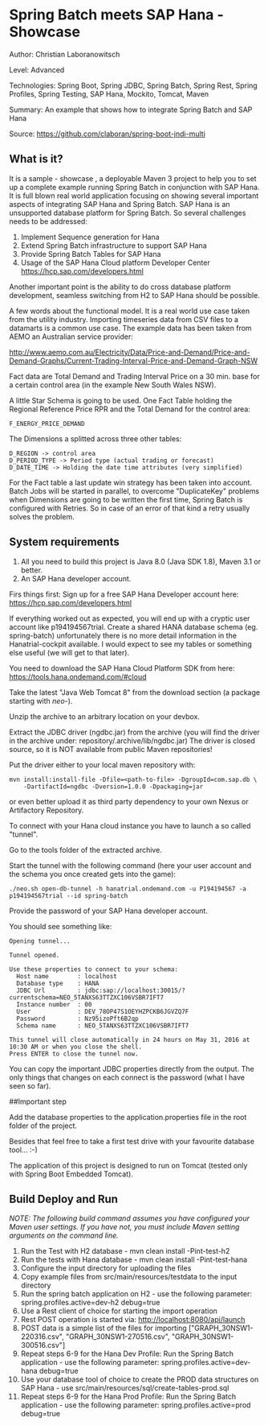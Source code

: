 Spring Batch meets SAP Hana - Showcase 
====================================================================================


Author: Christian Laboranowitsch

Level: Advanced

Technologies: Spring Boot, Spring JDBC, Spring Batch, Spring Rest, Spring Profiles, Spring Testing, SAP Hana, Mockito, Tomcat, Maven

Summary: An example that shows how to integrate Spring Batch and SAP Hana

Source: <https://github.com/claboran/spring-boot-jndi-multi>

What is it?
-----------

It is a sample - showcase , a deployable Maven 3 project to help you to set up a complete example running Spring Batch in conjunction with SAP Hana.
It is full blown real world application focusing on showing several important aspects of integrating SAP Hana and Spring Batch. SAP Hana is an unsupported
database platform for Spring Batch. So several challenges needs to be addressed:

1. Implement Sequence generation for Hana
2. Extend Spring Batch infrastructure to support SAP Hana
3. Provide Spring Batch Tables for SAP Hana
4. Usage of the SAP Hana Cloud platform Developer Center <https://hcp.sap.com/developers.html>

Another important point is the ability to do cross database platform development, seamless switching from H2 to SAP Hana should be possible.

A few words about the functional model. It is a real world use case taken from the utility industry. Importing timeseries data from CSV files to a datamarts is 
a common use case. The example data has been taken from AEMO an Australian service provider: 

<http://www.aemo.com.au/Electricity/Data/Price-and-Demand/Price-and-Demand-Graphs/Current-Trading-Interval-Price-and-Demand-Graph-NSW>
   
Fact data are Total Demand and Trading Interval Price on a 30 min. base for a certain control area (in the example New South Wales NSW).
 
A little Star Schema is going to be used. One Fact Table holding the Regional Reference Price RPR and the Total Demand for the control area:
    
    F_ENERGY_PRICE_DEMAND

The Dimensions a splitted across three other tables:

    D_REGION -> control area
    D_PERIOD_TYPE -> Period type (actual trading or forecast)
    D_DATE_TIME -> Holding the date time attributes (very simplified)

For the Fact table a last update win strategy has been taken into account.
Batch Jobs will be started in parallel, to overcome "DuplicateKey" problems when Dimensions are going to be written the first time, Spring Batch is configured with
Retries. So in case of an error of that kind a retry usually solves the problem.


System requirements
-------------------

1. All you need to build this project is Java 8.0 (Java SDK 1.8), Maven 3.1 or better.
2. An SAP Hana developer account.

Firs things first: Sign up for a free SAP Hana Developer account here: <https://hcp.sap.com/developers.html>

If everything worked out as expected, you will end up with a cryptic user account like p194194567trial.
Create a shared HANA database schema (eg. spring-batch) unfortunately there is no more detail information 
in the Hanatrial-cockpit available. I would expect to see my tables or something else useful (we will get to that later).

You need to download the SAP Hana Cloud Platform SDK from here: <https://tools.hana.ondemand.com/#cloud>

Take the latest "Java Web Tomcat 8" from the download section (a package starting with _neo-_).

Unzip the archive to an arbitrary location on your devbox.

Extract the JDBC driver (ngdbc.jar) from the archive (you will find the driver in the archive under: repository/.archive/lib/ngdbc.jar)
The driver is closed source, so it is NOT available from public Maven repositories!

Put the driver either to your local maven repository with:

```
mvn install:install-file -Dfile=<path-to-file> -DgroupId=com.sap.db \
    -DartifactId=ngdbc -Dversion=1.0.0 -Dpackaging=jar
```

or even better upload it as third party dependency to your own Nexus or Artifactory Repository.

To connect with your Hana cloud instance you have to launch a so called "tunnel".

Go to the tools folder of the extracted archive.

Start the tunnel with the following command (here your user account and the schema you once created gets into the game):

```
./neo.sh open-db-tunnel -h hanatrial.ondemand.com -u P194194567 -a p194194567trial --id spring-batch
```
Provide the password of your SAP Hana developer account.

You should see something like:

```
Opening tunnel...

Tunnel opened.

Use these properties to connect to your schema:
  Host name        : localhost
  Database type    : HANA
  JDBC Url         : jdbc:sap://localhost:30015/?currentschema=NEO_5TANXS63TTZXC106VSBR7IFT7
  Instance number  : 00
  User             : DEV_78OP47S1OEYHZPCKB6JGVZQ7F
  Password         : Nz95izoPft6B2qp
  Schema name      : NEO_5TANXS63TTZXC106VSBR7IFT7

This tunnel will close automatically in 24 hours on May 31, 2016 at 10:30 AM or when you close the shell.
Press ENTER to close the tunnel now.
```

You can copy the important JDBC properties directly from the output. The only things that changes on each connect is the password (what I have seen so far).

##Important step

Add the database properties to the application.properties file in the root folder of the project.
 
Besides that feel free to take a first test drive with your favourite database tool... :-) 

The application of this project is designed to run on Tomcat (tested only with Spring Boot Embedded Tomcat).

 
Build Deploy and Run
-------------------------

_NOTE: The following build command assumes you have configured your Maven user settings. If you have not, you must include Maven setting arguments on the command line._

1. Run the Test with H2 database - mvn clean install -Pint-test-h2
2. Run the tests with Hana database - mvn clean install -Pint-test-hana
4. Configure the input directory for uploading the files
5. Copy example files from src/main/resources/testdata to the input directory  
6. Run the spring batch application on H2 - use the following parameter: spring.profiles.active=dev-h2 debug=true 
7. Use a Rest client of choice for starting the import operation
8. Rest POST operation is started via: <http://localhost:8080/api/launch>
9. POST data is a simple list of the files for importing ["GRAPH_30NSW1-220316.csv", "GRAPH_30NSW1-270516.csv", "GRAPH_30NSW1-300516.csv"]
10. Repeat steps 6-9 for the Hana Dev Profile: Run the Spring Batch application - use the following parameter: spring.profiles.active=dev-hana debug=true
11. Use your database tool of choice to create the PROD data structures on SAP Hana - use src/main/resources/sql/create-tables-prod.sql
12. Repeat steps 6-9 for the Hana Prod Profile: Run the Spring Batch application - use the following parameter: spring.profiles.active=prod debug=true
